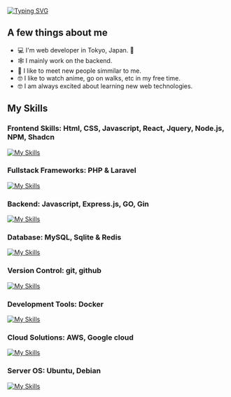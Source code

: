 [![Typing SVG](https://readme-typing-svg.herokuapp.com?font=Fira+Code&pause=1000&color=A9FEF7&center=true&vCenter=true&random=true&width=500&lines=Hi%2C+I'm+Kabir+Gaire;Welcome+To+My+Github+Profile)](https://git.io/typing-svg)

## A few things about me

- 💻 I'm web developer in Tokyo, Japan.  📍
- 🕸️ I mainly work on the backend.
- 🤝 I like to meet new people simmilar to me.
- 🤓 I like to watch anime, go on walks, etc in my free time.
- 🤓 I am always excited about learning new web technologies.

## My Skills

  ### Frontend Skills: Html, CSS, Javascript, React, Jquery, Node.js, NPM, Shadcn
  
  [![My Skills](https://skillicons.dev/icons?i=html,css,js,jquery,react,nodejs,npm,shadcn&theme=light)](https://skillicons.dev)
  
  ### Fullstack Frameworks: PHP & Laravel
  
  [![My Skills](https://skillicons.dev/icons?i=php,laravel&theme=light)](https://skillicons.dev)
  
  ### Backend: Javascript, Express.js, GO, Gin
  
  [![My Skills](https://skillicons.dev/icons?i=js,express,go,gin&theme=light)](https://skillicons.dev)
  
  ### Database: MySQL, Sqlite & Redis
  
  [![My Skills](https://skillicons.dev/icons?i=mysql,sqlite,redis&theme=light)](https://skillicons.dev)
  
  ### Version Control: git, github
  
  [![My Skills](https://skillicons.dev/icons?i=git,github&theme=light)](https://skillicons.dev)
  
  ### Development Tools: Docker
  
  [![My Skills](https://skillicons.dev/icons?i=docker&theme=light)](https://skillicons.dev)
  
  ### Cloud Solutions: AWS, Google cloud
  
  [![My Skills](https://skillicons.dev/icons?i=aws,firebase,gcp&theme=light)](https://skillicons.dev)
  
  ### Server OS: Ubuntu, Debian 
  
  [![My Skills](https://skillicons.dev/icons?i=debian,ubuntu&theme=light)](https://skillicons.dev)
